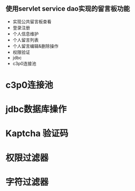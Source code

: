## 使用servlet service dao实现的留言板功能
- 实现公共留言板查看
- 登录注册
- 个人信息维护
- 个人留言列表
- 个人留言编辑&删除操作
- 权限验证
- jdbc
- c3p0连接池
# c3p0连接池
# jdbc数据库操作
# Kaptcha 验证码
# 权限过滤器
# 字符过滤器